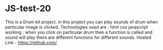 # JS-test-20

This is a Drum kit project.
in this project you can play sounds of drum when particular image is clicked.
Technologies used are :
html
css
javascript
working :
when you click on particular drum then a function is called and sound will play
there are different functions for different sounds.
Hosted Link - https://github.com/
